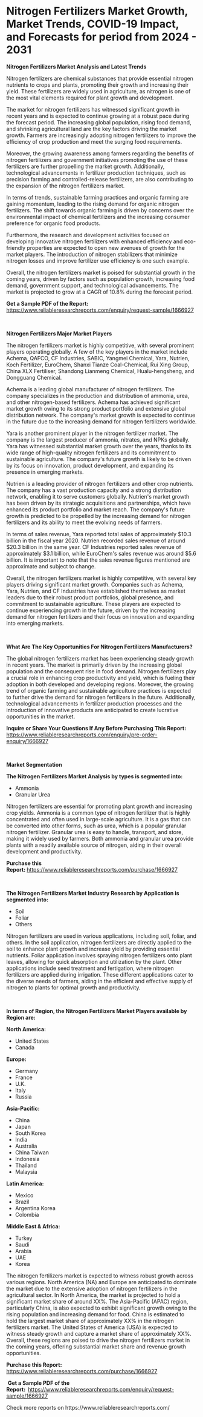 <p><h1>Nitrogen Fertilizers Market Growth, Market Trends, COVID-19 Impact, and Forecasts for period from 2024 - 2031</h1></p><p><strong>Nitrogen Fertilizers Market Analysis and Latest Trends</strong></p>
<p><p>Nitrogen fertilizers are chemical substances that provide essential nitrogen nutrients to crops and plants, promoting their growth and increasing their yield. These fertilizers are widely used in agriculture, as nitrogen is one of the most vital elements required for plant growth and development.</p><p>The market for nitrogen fertilizers has witnessed significant growth in recent years and is expected to continue growing at a robust pace during the forecast period. The increasing global population, rising food demand, and shrinking agricultural land are the key factors driving the market growth. Farmers are increasingly adopting nitrogen fertilizers to improve the efficiency of crop production and meet the surging food requirements.</p><p>Moreover, the growing awareness among farmers regarding the benefits of nitrogen fertilizers and government initiatives promoting the use of these fertilizers are further propelling the market growth. Additionally, technological advancements in fertilizer production techniques, such as precision farming and controlled-release fertilizers, are also contributing to the expansion of the nitrogen fertilizers market.</p><p>In terms of trends, sustainable farming practices and organic farming are gaining momentum, leading to the rising demand for organic nitrogen fertilizers. The shift towards organic farming is driven by concerns over the environmental impact of chemical fertilizers and the increasing consumer preference for organic food products.</p><p>Furthermore, the research and development activities focused on developing innovative nitrogen fertilizers with enhanced efficiency and eco-friendly properties are expected to open new avenues of growth for the market players. The introduction of nitrogen stabilizers that minimize nitrogen losses and improve fertilizer use efficiency is one such example.</p><p>Overall, the nitrogen fertilizers market is poised for substantial growth in the coming years, driven by factors such as population growth, increasing food demand, government support, and technological advancements. The market is projected to grow at a CAGR of 10.8% during the forecast period.</p></p>
<p><strong>Get a Sample PDF of the Report:&nbsp;</strong> <a href="https://www.reliableresearchreports.com/enquiry/request-sample/1666927">https://www.reliableresearchreports.com/enquiry/request-sample/1666927</a></p>
<p>&nbsp;</p>
<p><strong>Nitrogen Fertilizers Major Market Players</strong></p>
<p><p>The nitrogen fertilizers market is highly competitive, with several prominent players operating globally. A few of the key players in the market include Achema, QAFCO, CF Industries, SABIC, Yangmei Chemical, Yara, Nutrien, Koch Fertilizer, EuroChem, Shanxi Tianze Coal-Chemical, Rui Xing Group, China XLX Fertiliser, Shandong Lianmeng Chemical, Hualu-hengsheng, and Dongguang Chemical.</p><p>Achema is a leading global manufacturer of nitrogen fertilizers. The company specializes in the production and distribution of ammonia, urea, and other nitrogen-based fertilizers. Achema has achieved significant market growth owing to its strong product portfolio and extensive global distribution network. The company's market growth is expected to continue in the future due to the increasing demand for nitrogen fertilizers worldwide.</p><p>Yara is another prominent player in the nitrogen fertilizer market. The company is the largest producer of ammonia, nitrates, and NPKs globally. Yara has witnessed substantial market growth over the years, thanks to its wide range of high-quality nitrogen fertilizers and its commitment to sustainable agriculture. The company's future growth is likely to be driven by its focus on innovation, product development, and expanding its presence in emerging markets.</p><p>Nutrien is a leading provider of nitrogen fertilizers and other crop nutrients. The company has a vast production capacity and a strong distribution network, enabling it to serve customers globally. Nutrien's market growth has been driven by its strategic acquisitions and partnerships, which have enhanced its product portfolio and market reach. The company's future growth is predicted to be propelled by the increasing demand for nitrogen fertilizers and its ability to meet the evolving needs of farmers.</p><p>In terms of sales revenue, Yara reported total sales of approximately $10.3 billion in the fiscal year 2020. Nutrien recorded sales revenue of around $20.3 billion in the same year. CF Industries reported sales revenue of approximately $3.1 billion, while EuroChem's sales revenue was around $5.6 billion. It is important to note that the sales revenue figures mentioned are approximate and subject to change.</p><p>Overall, the nitrogen fertilizers market is highly competitive, with several key players driving significant market growth. Companies such as Achema, Yara, Nutrien, and CF Industries have established themselves as market leaders due to their robust product portfolios, global presence, and commitment to sustainable agriculture. These players are expected to continue experiencing growth in the future, driven by the increasing demand for nitrogen fertilizers and their focus on innovation and expanding into emerging markets.</p></p>
<p>&nbsp;</p>
<p><strong>What Are The Key Opportunities For Nitrogen Fertilizers Manufacturers?</strong></p>
<p><p>The global nitrogen fertilizers market has been experiencing steady growth in recent years. The market is primarily driven by the increasing global population and the consequent rise in food demand. Nitrogen fertilizers play a crucial role in enhancing crop productivity and yield, which is fueling their adoption in both developed and developing regions. Moreover, the growing trend of organic farming and sustainable agriculture practices is expected to further drive the demand for nitrogen fertilizers in the future. Additionally, technological advancements in fertilizer production processes and the introduction of innovative products are anticipated to create lucrative opportunities in the market.</p></p>
<p><strong>Inquire or Share Your Questions If Any Before Purchasing This Report:</strong> <a href="https://www.reliableresearchreports.com/enquiry/pre-order-enquiry/1666927">https://www.reliableresearchreports.com/enquiry/pre-order-enquiry/1666927</a></p>
<p>&nbsp;</p>
<p><strong>Market Segmentation</strong></p>
<p><strong>The Nitrogen Fertilizers Market Analysis by types is segmented into:</strong></p>
<p><ul><li>Ammonia</li><li>Granular Urea</li></ul></p>
<p><p>Nitrogen fertilizers are essential for promoting plant growth and increasing crop yields. Ammonia is a common type of nitrogen fertilizer that is highly concentrated and often used in large-scale agriculture. It is a gas that can be converted into other forms, such as urea, which is a popular granular nitrogen fertilizer. Granular urea is easy to handle, transport, and store, making it widely used by farmers. Both ammonia and granular urea provide plants with a readily available source of nitrogen, aiding in their overall development and productivity.</p></p>
<p><strong>Purchase this Report:&nbsp;</strong><a href="https://www.reliableresearchreports.com/purchase/1666927">https://www.reliableresearchreports.com/purchase/1666927</a></p>
<p>&nbsp;</p>
<p><strong>The Nitrogen Fertilizers Market Industry Research by Application is segmented into:</strong></p>
<p><ul><li>Soil</li><li>Foliar</li><li>Others</li></ul></p>
<p><p>Nitrogen fertilizers are used in various applications, including soil, foliar, and others. In the soil application, nitrogen fertilizers are directly applied to the soil to enhance plant growth and increase yield by providing essential nutrients. Foliar application involves spraying nitrogen fertilizers onto plant leaves, allowing for quick absorption and utilization by the plant. Other applications include seed treatment and fertigation, where nitrogen fertilizers are applied during irrigation. These different applications cater to the diverse needs of farmers, aiding in the efficient and effective supply of nitrogen to plants for optimal growth and productivity.</p></p>
<p>&nbsp;</p>
<p><strong>In terms of Region, the Nitrogen Fertilizers Market Players available by Region are:</strong></p>
<p>
    <p> <strong> North America: </strong>
        <ul>
            <li>United States</li>
            <li>Canada</li>
        </ul>
        </p> 
    <p> <strong> Europe: </strong>
        <ul>
            <li>Germany</li>
            <li>France</li>
            <li>U.K.</li>
            <li>Italy</li>
            <li>Russia</li>
        </ul>
        </p> 
    <p> <strong> Asia-Pacific: </strong>
        <ul>
            <li>China</li>
            <li>Japan</li>
            <li>South Korea</li>
            <li>India</li>
            <li>Australia</li>
            <li>China Taiwan</li>
            <li>Indonesia</li>
            <li>Thailand</li>
            <li>Malaysia</li>
        </ul>
        </p> 
    <p> <strong> Latin America: </strong>
        <ul>
            <li>Mexico</li>
            <li>Brazil</li>
            <li>Argentina Korea</li>
            <li>Colombia</li>
        </ul>
        </p> 
    <p> <strong> Middle East & Africa: </strong>
        <ul>
            <li>Turkey</li>
            <li>Saudi</li>
            <li>Arabia</li>
            <li>UAE</li>
            <li>Korea</li>
        </ul>
    </p>
    </p>
<p><p>The nitrogen fertilizers market is expected to witness robust growth across various regions. North America (NA) and Europe are anticipated to dominate the market due to the extensive adoption of nitrogen fertilizers in the agricultural sector. In North America, the market is projected to hold a significant market share of around XX%. The Asia-Pacific (APAC) region, particularly China, is also expected to exhibit significant growth owing to the rising population and increasing demand for food. China is estimated to hold the largest market share of approximately XX% in the nitrogen fertilizers market. The United States of America (USA) is expected to witness steady growth and capture a market share of approximately XX%. Overall, these regions are poised to drive the nitrogen fertilizers market in the coming years, offering substantial market share and revenue growth opportunities.</p></p>
<p><strong>Purchase this Report: </strong><a href="https://www.reliableresearchreports.com/purchase/1666927">https://www.reliableresearchreports.com/purchase/1666927</a></p>
<p>&nbsp;<strong>Get a Sample PDF of the Report:&nbsp;&nbsp;</strong><a href="https://www.reliableresearchreports.com/enquiry/request-sample/1666927">https://www.reliableresearchreports.com/enquiry/request-sample/1666927</a></p>
<p><strong></strong></p>
<p>Check more reports on https://www.reliableresearchreports.com/</p>